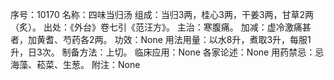 序号：10170
名称：四味当归汤
组成：当归3两，桂心3两，干姜3两，甘草2两（炙）。
出处：《外台》卷七引《范汪方》。
主治：寒腹痛。
加减：虚冷激痛甚者，加黄耆、芍药各2两。
功效：None
用法用量：以水8升，煮取3升，每服1升，日3次。
制备方法：上切。
临床应用：None
各家论述：None
用药禁忌：忌海藻、菘菜、生葱。
附注：None
